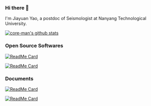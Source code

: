### Hi there 👋

I'm Jiayuan Yao, a postdoc of Seismologist at Nanyang Technological University.

[![core-man's github stats](https://github-readme-stats.vercel.app/api?username=core-man&show_icons=true&theme=algolia&hide_border=true)](https://github.com/anuraghazra/github-readme-stats)


### Open Source Softwares

[![ReadMe Card](https://github-readme-stats.vercel.app/api/pin/?username=core-man&repo=repeating-earthquake&show_icons=true&theme=algolia&hide_border=true&show_owner=true)](https://github.com/core-man/repeating-earthquake)

[![ReadMe Card](https://github-readme-stats.vercel.app/api/pin/?username=core-man&repo=SeisCC&show_icons=true&theme=algolia&hide_border=true&show_owner=true)](https://github.com/core-man/SeisCC)




### Documents

[![ReadMe Card](https://github-readme-stats.vercel.app/api/pin/?username=core-man&repo=link&show_icons=true&theme=algolia&hide_border=true&show_owner=true)](https://github.com/core-man/link)

[![ReadMe Card](https://github-readme-stats.vercel.app/api/pin/?username=core-man&repo=blog&show_icons=true&theme=algolia&hide_border=true&show_owner=true)](https://github.com/core-man/blog)
